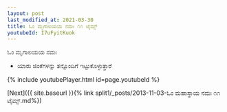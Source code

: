 ```yaml
---
layout: post
last_modified_at: 2021-03-30
title: ಓಂ ಮೃಗಾಲಯಯ ನಮಃ ೧೧ ಟೈಮ್ಸ್
youtubeId: I7uFyitKuok
---
```

 
 
 ಓಂ ಮೃಗಾಲಯಯ ನಮಃ  
 
 -  ಯಾರು ಜಿಂಕೆಗಳನ್ನು ತನ್ನೊಂದಿಗೆ ಇಟ್ಟುಕೊಳ್ಳುತ್ತಾರೆ 
 
  
 
  
 
 
 
 
 
 


{% include youtubePlayer.html id=page.youtubeId %}
 
[Next]({{ site.baseurl }}{% link  split1/_posts/2013-11-03-ಓಂ ಮಹಾಸ್ಥಾಯ ನಮಃ ೧೧ ಟೈಮ್ಸ್.md%})
 
